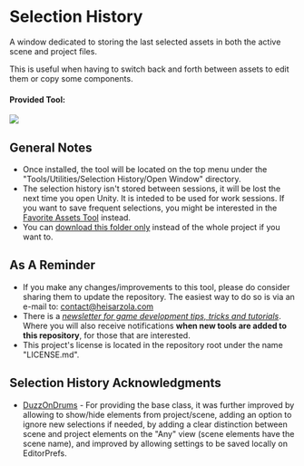 # Selection History
A window dedicated to storing the last selected assets in both the active scene and project files.

This is useful when having to switch back and forth between assets to edit them or copy some components.

#### Provided Tool:
![](https://github.com/heisarzola/Unity-Development-Tools/blob/master/Tools/Editor/Selection%20History/Selection%20History.gif)

## General Notes

* Once installed, the tool will be located on the top menu under the "Tools/Utilities/Selection History/Open Window" directory.
* The selection history isn't stored between sessions, it will be lost the next time you open Unity. It is inteded to be used for work sessions. If you want to save frequent selections, you might be interested in the [Favorite Assets Tool](https://github.com/heisarzola/Unity-Development-Tools/blob/master/Tools/Favorites%20Panel/) instead.
* You can [download this folder only](https://minhaskamal.github.io/DownGit/#/home?url=https://github.com/heisarzola/Unity-Development-Tools/tree/master/Tools/Editor/Selection%20History) instead of the whole project if you want to.

## As A Reminder 
* If you make any changes/improvements to this tool, please do consider sharing them to update the repository. The easiest way to do so is via an e-mail to: contact@heisarzola.com
* There is a [*newsletter for game development tips, tricks and tutorials*](https://heisarzola.us16.list-manage.com/subscribe?u=711c0d50be32d6a5eca3ccb18&id=43d6d70f28). Where you will also receive notifications **when new tools are added to this repository**, for those that are interested.
* This project's license is located in the repository root under the name "LICENSE.md".

## Selection History Acknowledgments

* [DuzzOnDrums](https://pastebin.com/V9kkemiu) - For providing the base class, it was further improved by allowing to show/hide elements from project/scene, adding an option to ignore new selections if needed, by adding a clear distinction between scene and project elements on the "Any" view (scene elements have the scene name), and improved by allowing settings to be saved locally on EditorPrefs.